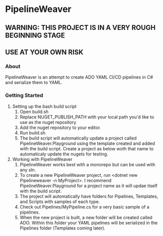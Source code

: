 # PipelineWeaver

## WARNING: THIS PROJECT IS IN A VERY ROUGH BEGINNING STAGE
## USE AT YOUR OWN RISK

### About
PipelineWeaver is an attempt to create ADO YAML CI/CD pipelines in C# and serialize them to YAML. 

### Getting Started
1. Setting up the bash build script
	1. Open build.sh
	2. Replace NUGET_PUBLISH_PATH with your local path you'd like to use as the nuget repository
	3. Add the nuget repository to your editor. 
	4. Run build.sh
	5. The build script will automatically update a project called PipelineWeaver.Playground using the template created and added with the build script. Create a project as below woth that name to automaticaly update the nugets for testing. 
2. Working with PipelineWeaver
	1. PipelineWeaver works best with a monorepo but can be used with any sln. 
	2. To create a new PipelineWeaver project, run <dotnet new Pipelineweaver -n MyProject>. I recommend PipelineWeaver.Playground for a project name as it will updae itself with the build script. 
	3. The project will automatically have folders for Pipelines, Templates, and Scripts with samples of each type. 
	4. Check out Pipelines/MyPipeline.cs for a very basic sample of a pipelines. 
	5. When the new project is built, a new folder will be created called ADO. Within this folder your YAML pipelines will be serialized in the Pipelines folder (Templates coming later).